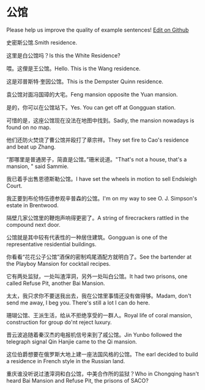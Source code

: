 # 公馆

Please help us improve the quality of example sentences! [Edit on Github](https://github.com/jiyushe/jiyu-example-sentence-source/blob/main/chinese/gongguan_1.md)

<p><span class="chinese">史密斯公馆.</span><span class="english">Smith residence.</span></p>

<p><span class="chinese">这里是白公馆吗？</span><span class="english">Is this the White Residence?</span></p>

<p><span class="chinese">喂。这俚是王公馆。</span><span class="english">Hello. This is the Wang residence.</span></p>

<p><span class="chinese">这是邓普斯特·奎因公馆。</span><span class="english">This is the Dempster Quinn residence.</span></p>

<p><span class="chinese">袁公馆对面冯国璋的大宅。</span><span class="english">Feng mansion opposite the Yuan mansion.</span></p>

<p><span class="chinese">是的，你可以在公馆站下。</span><span class="english">Yes. You can get off at Gongguan station.</span></p>

<p><span class="chinese">可惜的是，这座公馆现在没法在地图中找到。</span><span class="english">Sadly, the mansion nowadays is found on no map.</span></p>

<p><span class="chinese">他们还防火焚烧了曹公馆并殴打了章宗祥。</span><span class="english">They set fire to Cao's residence and beat up Zhang.</span></p>

<p><span class="chinese">“那哪里是普通房子，简直是公馆。”珊米说道。</span><span class="english">"That's not a house, that's a mansion, " said Sammie.</span></p>

<p><span class="chinese">我已着手出售恩德斯勒公馆。</span><span class="english">I have set the wheels in motion to sell Endsleigh Court.</span></p>

<p><span class="chinese">我正要到布伦特伍德参观辛普森的公馆。</span><span class="english">I'm on my way to see O. J. Simpson's estate in Brentwood.</span></p>

<p><span class="chinese">隔壁几家公馆里的鞭炮声响得更密了。</span><span class="english">A string of firecrackers rattled in the compound next door.</span></p>

<p><span class="chinese">公馆就是其中较有代表性的一种居住建筑。</span><span class="english">Gongguan is one of the representative residential buildings.</span></p>

<p><span class="chinese">你看看“花花公子公馆”酒保的密制鸡尾酒配方就明白了。</span><span class="english">See the bartender at the Playboy Mansion for cocktail recipes.</span></p>

<p><span class="chinese">它有两处监狱，一处叫渣滓洞，另外一处叫白公馆。</span><span class="english">It had two prisons, one called Refuse Pit, another Bai Mansion.</span></p>

<p><span class="chinese">太太，我只求你不要送我出去，我在公馆里事情还没有做得够。</span><span class="english">Madam, don't send me away, I beg you. There's still a lot I can do here.</span></p>

<p><span class="chinese">珊瑚公馆、王派生活，给从不拒绝享受的一群人。</span><span class="english">Royal life of coral mansion, construction for group do'nt reject luxury.</span></p>

<p><span class="chinese">晋云波追随着秦汉杰的电报机信号来到了戚公馆。</span><span class="english">Jin Yunbo followed the telegraph signal Qin Hanjie came to the Qi mansion.</span></p>

<p><span class="chinese">这位伯爵想要在俄罗斯大地上建一座法国风格的公馆。</span><span class="english">The earl decided to build a residence in French style in the Russian land.</span></p>

<p><span class="chinese">重庆谁没听说过渣滓洞和白公馆，中美合作所的监狱？</span><span class="english">Who in Chongqing hasn't heard Bai Mansion and Refuse Pit, the prisons of SACO?</span></p>

